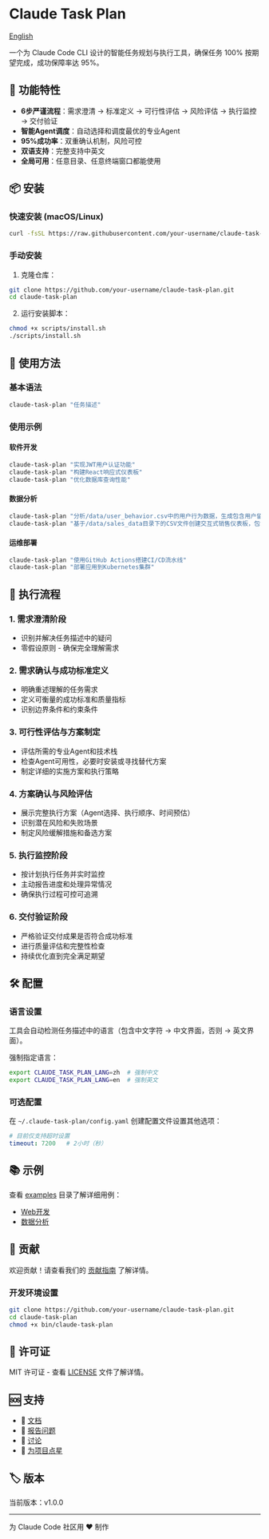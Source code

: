# Claude Task Plan

[English](../README.md)

一个为 Claude Code CLI 设计的智能任务规划与执行工具，确保任务 100% 按期望完成，成功保障率达 95%。

## 🎯 功能特性

- **6步严谨流程**：需求澄清 → 标准定义 → 可行性评估 → 风险评估 → 执行监控 → 交付验证
- **智能Agent调度**：自动选择和调度最优的专业Agent
- **95%成功率**：双重确认机制，风险可控
- **双语支持**：完整支持中英文
- **全局可用**：任意目录、任意终端窗口都能使用

## 📦 安装

### 快速安装 (macOS/Linux)

```bash
curl -fsSL https://raw.githubusercontent.com/your-username/claude-task-plan/main/scripts/install.sh | bash
```

### 手动安装

1. 克隆仓库：
```bash
git clone https://github.com/your-username/claude-task-plan.git
cd claude-task-plan
```

2. 运行安装脚本：
```bash
chmod +x scripts/install.sh
./scripts/install.sh
```

## 🚀 使用方法

### 基本语法
```bash
claude-task-plan "任务描述"
```

### 使用示例

#### 软件开发
```bash
claude-task-plan "实现JWT用户认证功能"
claude-task-plan "构建React响应式仪表板"
claude-task-plan "优化数据库查询性能"
```

#### 数据分析
```bash
claude-task-plan "分析/data/user_behavior.csv中的用户行为数据，生成包含用户留存率、转化漏斗、用户画像的洞察报告，输出PDF格式"
claude-task-plan "基于/data/sales_data目录下的CSV文件创建交互式销售仪表板，包含营收趋势、地区业绩、实时KPI监控，使用Python和Plotly实现"
```

#### 运维部署
```bash
claude-task-plan "使用GitHub Actions搭建CI/CD流水线"
claude-task-plan "部署应用到Kubernetes集群"
```

## 🔄 执行流程

### 1. 需求澄清阶段
- 识别并解决任务描述中的疑问
- 零假设原则 - 确保完全理解需求

### 2. 需求确认与成功标准定义
- 明确重述理解的任务需求
- 定义可衡量的成功标准和质量指标
- 识别边界条件和约束条件

### 3. 可行性评估与方案制定
- 评估所需的专业Agent和技术栈
- 检查Agent可用性，必要时安装或寻找替代方案
- 制定详细的实施方案和执行策略

### 4. 方案确认与风险评估
- 展示完整执行方案（Agent选择、执行顺序、时间预估）
- 识别潜在风险和失败场景
- 制定风险缓解措施和备选方案

### 5. 执行监控阶段
- 按计划执行任务并实时监控
- 主动报告进度和处理异常情况
- 确保执行过程可控可追溯

### 6. 交付验证阶段
- 严格验证交付成果是否符合成功标准
- 进行质量评估和完整性检查
- 持续优化直到完全满足期望

## 🛠️ 配置

### 语言设置
工具会自动检测任务描述中的语言（包含中文字符 → 中文界面，否则 → 英文界面）。

强制指定语言：
```bash
export CLAUDE_TASK_PLAN_LANG=zh  # 强制中文
export CLAUDE_TASK_PLAN_LANG=en  # 强制英文
```

### 可选配置
在 `~/.claude-task-plan/config.yaml` 创建配置文件设置其他选项：
```yaml
# 目前仅支持超时设置
timeout: 7200   # 2小时（秒）
```

## 📚 示例

查看 [examples](../examples/) 目录了解详细用例：
- [Web开发](../examples/web-development.md)
- [数据分析](../examples/data-analysis_zh.md)

## 🤝 贡献

欢迎贡献！请查看我们的 [贡献指南](./CONTRIBUTING_zh.md) 了解详情。

### 开发环境设置
```bash
git clone https://github.com/your-username/claude-task-plan.git
cd claude-task-plan
chmod +x bin/claude-task-plan
```

## 📄 许可证

MIT 许可证 - 查看 [LICENSE](../LICENSE) 文件了解详情。

## 🆘 支持

- 📖 [文档](../docs/)
- 🐛 [报告问题](https://github.com/your-username/claude-task-plan/issues)
- 💬 [讨论](https://github.com/your-username/claude-task-plan/discussions)
- 🌟 [为项目点星](https://github.com/your-username/claude-task-plan)

## 🏷️ 版本

当前版本：v1.0.0

---

为 Claude Code 社区用 ❤️ 制作